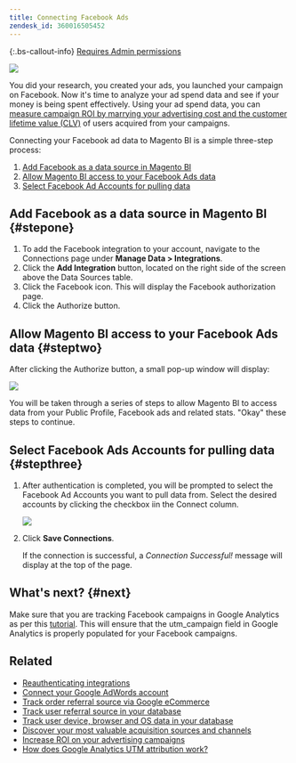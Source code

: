 ```yaml
---
title: Connecting Facebook Ads
zendesk_id: 360016505452
---
```


{:.bs-callout-info}
[Requires Admin permissions](../administrator/user-management/user-management.md)

![](../assets/Facebook_Logo.png)

You did your research, you created your ads, you launched your campaign on Facebook. Now it\'s time to analyze your ad spend data and see if your money is being spent effectively. Using your ad spend data, you can [measure campaign ROI by marrying your advertising cost and the customer lifetime value (CLV)](../data-analyst/analysis/roi-ad-camp.md) of users acquired from your campaigns.

Connecting your Facebook ad data to Magento BI is a simple three-step process:

1. [Add Facebook as a data source in Magento BI](../#stepone)
1. [Allow Magento BI access to your Facebook Ads data](../#steptwo)
1. [Select Facebook Ad Accounts for pulling data](../#stepthree)

## Add Facebook as a data source in Magento BI {#stepone}

1. To add the Facebook integration to your account, navigate to the Connections page under **Manage Data > Integrations**.
1. Click the **Add Integration** button, located on the right side of the screen above the Data Sources table.
1. Click the Facebook icon. This will display the Facebook authorization page.
1. Click the Authorize button.

## Allow Magento BI access to your Facebook Ads data {#steptwo}

After clicking the Authorize button, a small pop-up window will display:

 ![](../assets/Facebook_Access_Popup.png)

You will be taken through a series of steps to allow Magento BI to access data from your Public Profile, Facebook ads and related stats. \"Okay\" these steps to continue.

## Select Facebook Ads Accounts for pulling data {#stepthree}

1. After authentication is completed, you will be prompted to select the Facebook Ad Accounts you want to pull data from. Select the desired accounts by clicking the checkbox iin the Connect column.

     ![](../assets/Facebook_Ad_Accounts.png)

1. Click **Save Connections**.

   If the connection is successful, a *Connection Successful!* message will display at the top of the page.

## What\'s next? {#next}

Make sure that you are tracking Facebook campaigns in Google Analytics as per this [tutorial](https://www.facebook.com/business/google-analytics). This will ensure that the utm\_campaign field in Google Analytics is properly populated for your Facebook campaigns.

## Related

* [Reauthenticating integrations](https://support.magento.com/hc/en-us/articles/360016733151)
* [Connect your Google AdWords account](../data-analyst/importing-data/integrations/google-ecommerce.md)
* [Track order referral source via Google eCommerce](../data-analyst/importing-data/integrations/google-ecommerce.md)
* [Track user referral source in your database](../data-analyst/analysis/google-track-user-acq.md)
* [Track user device, browser and OS data in your database](../data-analyst/analysis/track-usr-dev-browser.md)
* [Discover your most valuable acquisition sources and channels](../data-analyst/analysis/most-value-source-channel.md)
* [Increase ROI on your advertising campaigns](../data-analyst/analysis/roi-ad-camp.md)
* [How does Google Analytics UTM attribution work?](../data-analyst/analysis/utm-attributes.md)
